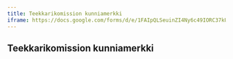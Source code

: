 ```yaml
---
title: Teekkarikomission kunniamerkki
iframe: https://docs.google.com/forms/d/e/1FAIpQLSeuinZI4Ny6c49IORC37kU1_u1JpkF-bAa2Gwk33_0iZvd3ag/viewform
---
```

## Teekkarikomission kunniamerkki
